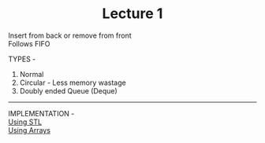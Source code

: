 # <center> Lecture 1

Insert from back or remove from front  
Follows FIFO

TYPES - 
1. Normal 
2. Circular - Less memory wastage
3. Doubly ended Queue (Deque)

---

IMPLEMENTATION -  
[Using STL]()  
[Using Arrays]()